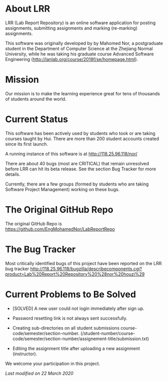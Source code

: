 # About LRR

LRR (Lab Report Repository) is an online software application for posting assignments, submitting assignments and marking (re-marking) assignments.

This software was originally developed by by Mahomed Nor, a postgraduate student in the Department of Computer Science at the Zhejiang Normal University,
while he was taking his graduate course Advanced Software Engineering (http://lanlab.org/course/2018f/se/homepage.html).



# Mission

Our mission is to make the learning experience great for tens of thousands of students around the world.



# Current Status

This software has been actively used by students who took or are taking courses taught by Hui.  There are more than 200 student accounts created since its first launch.

A running instance of this software is at http://118.25.96.118/nor/

There are about 40 bugs (most are CRITICAL) that remain unresolved before LRR can hit its beta release.  See the section Bug Tracker for more details.

Currently, there are a few groups (formed by students who are taking Software Project Management) working on these bugs.  



# The Original GitHub Repo

The original GitHub Repo is https://github.com/EngMohamedNor/LabReportRepo




# The Bug Tracker

Most critically identified bugs of this project have been reported on the LRR bug tracker http://118.25.96.118/bugzilla/describecomponents.cgi?product=Lab%20Report%20Repository%20%28nor%20houzi%29



# Current Problems to Be Solved

-   [SOLVED] A new user could not login immediately after sign up.

-  Password resetting link is not always sent successfully.

-  Creating sub-directories on all student submissions course-code/semester/section-number.  (/student-number/course-code/semester/section-number/assignement-title/submission.txt)

-  Editing the assignment title after uploading a new assignment (instructor).


We welcome your participation in this project.


*Last modified on 22 March 2020*
